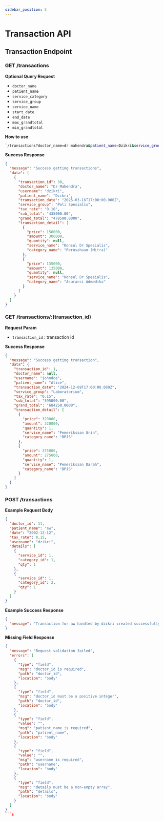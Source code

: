 ```yaml
---
sidebar_position: 5
---
```


# Transaction API

## Transaction Endpoint

### GET /transactions

**Optional Query Request**

- `doctor_name`
- `patient_name`
- `service_category`
- `service_group`
- `service_name`
- `start_date`
- `end_date`
- `max_grandtotal`
- `min_grandtotal`

**How to use**

```bash
`/transactions?doctor_name=dr mahendra&patient_name=Dzikri&service_group=poli spesialis&start_date=2025-03-15&end_date=2025-03-17&min_grand_total=10000&max_grand_total=6000000`
```

**Success Response**

```json
{
  "message": "Success getting transactions",
  "data": [
    {
      "transaction_id": 38,
      "doctor_name": "Dr Mahendra",
      "username": "dzikri",
      "patient_name": "Dzikri",
      "transaction_date": "2025-03-16T17:00:00.000Z",
      "service_group": "Poli Spesialis",
      "tax_rate": "0.10",
      "sub_total": "435000.00",
      "grand_total": "478500.0000",
      "transaction_detail": [
        {
          "price": 150000,
          "amount": 300000,
          "quantity": null,
          "service_name": "Konsul Dr Spesialis",
          "category_name": "Perusahaan (Mitra)"
        },
        {
          "price": 135000,
          "amount": 135000,
          "quantity": null,
          "service_name": "Konsul Dr Spesialis",
          "category_name": "Asuransi Admedika"
        }
      ]
    }
  ]
}
```

### GET /transactions/:(transaction_id)

**Request Param**

- `transaction_id` : transaction id

**Success Response**

```json
{
  "message": "Success getting transaction",
  "data": {
    "transaction_id": 1,
    "doctor_name": null,
    "username": "johndoe",
    "patient_name": "Alice",
    "transaction_date": "2024-12-09T17:00:00.000Z",
    "service_group": "Laboratorium",
    "tax_rate": "0.15",
    "sub_total": "595000.00",
    "grand_total": "684250.0000",
    "transaction_detail": [
      {
        "price": 320000,
        "amount": 320000,
        "quantity": 1,
        "service_name": "Pemeriksaan Urin",
        "category_name": "BPJS"
      },
      {
        "price": 275000,
        "amount": 275000,
        "quantity": 1,
        "service_name": "Pemeriksaan Darah",
        "category_name": "BPJS"
      }
    ]
  }
}
```

### POST /transactions

**Example Request Body**

```json
{
  "doctor_id": 11,
  "patient_name": "aw",
  "date": "2002-12-12",
  "tax_rate": 0.15,
  "username": "dzikri",
  "details": [
    {
      "service_id": 1,
      "category_id": 1,
      "qty": 1
    },
    {
      "service_id": 1,
      "category_id": 2,
      "qty": 1
    }
  ]
}
```

**Example Success Response**

```json
{
  "message": "Transaction for aw handled by dzikri created successfully"
}
```

**Missing Field Response**

````json
{
  "message": "Request validation failed",
  "errors": [
    {
      "type": "field",
      "msg": "doctor_id is required",
      "path": "doctor_id",
      "location": "body"
    },
    {
      "type": "field",
      "msg": "doctor_id must be a positive integer",
      "path": "doctor_id",
      "location": "body"
    },
    {
      "type": "field",
      "value": "",
      "msg": "patient_name is required",
      "path": "patient_name",
      "location": "body"
    },
    {
      "type": "field",
      "value": "",
      "msg": "username is required",
      "path": "username",
      "location": "body"
    },
    {
      "type": "field",
      "msg": "details must be a non-empty array",
      "path": "details",
      "location": "body"
    }
  ]
}
```s
````
